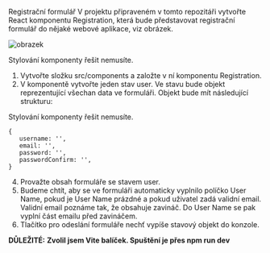 Registrační formulář
V projektu připraveném v tomto repozitáři vytvořte React komponentu Registration, která bude představovat registrační formulář do nějaké webové aplikace, viz obrázek.

![obrazek](https://github.com/LipusM/registraceU1/assets/123497933/6b9a82ee-400b-4520-9587-6a249505d634)

Stylování komponenty řešit nemusíte.

1. Vytvořte složku src/components a založte v ní komponentu Registration.
2. V komponentě vytvořte jeden stav user. Ve stavu bude objekt reprezentující všechan data ve formuláři.
Objekt bude mít následující strukturu: 


Stylování komponenty řešit nemusíte.

    

    {
       username: '',
       email: '',
       password: '',
       passwordConfirm: '',
    }


    

4. Provažte obsah formuláře se stavem user.
5. Budeme chtít, aby se ve formuláři automaticky vyplnilo políčko User Name, pokud je User Name prázdné a pokud uživatel zadá validní email. Validní email poznáme tak, že obsahuje zavináč. Do User Name se pak vyplní část emailu před zavináčem.
6. Tlačítko pro odeslání formuláře nechť vypíše stavový objekt do konzole.



**DŮLEŽITÉ:**
**Zvolil jsem Vite balíček. Spuštění je přes npm run dev**
